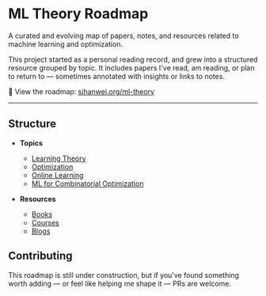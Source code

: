 # ML Theory Roadmap

A curated and evolving map of papers, notes, and resources related to machine learning and optimization.

This project started as a personal reading record, and grew into a structured resource grouped by topic. It includes papers I've read, am reading, or plan to return to — sometimes annotated with insights or links to notes.

📍 View the roadmap: [sihanwei.org/ml-theory](https://sihanwei.org/ml-theory)

---

## Structure

- **Topics**  
  - [Learning Theory](docs/learning-theory.md)
  - [Optimization](docs/optimization.md)
  - [Online Learning](docs/online-learning.md)
  - [ML for Combinatorial Optimization](docs/ml4co.md)

- **Resources**  
  - [Books](docs/books.md)
  - [Courses](docs/courses.md)
  - [Blogs](docs/blogs.md)

## Contributing

This roadmap is still under construction, but if you’ve found something worth adding — or feel like helping me shape it — PRs are welcome.